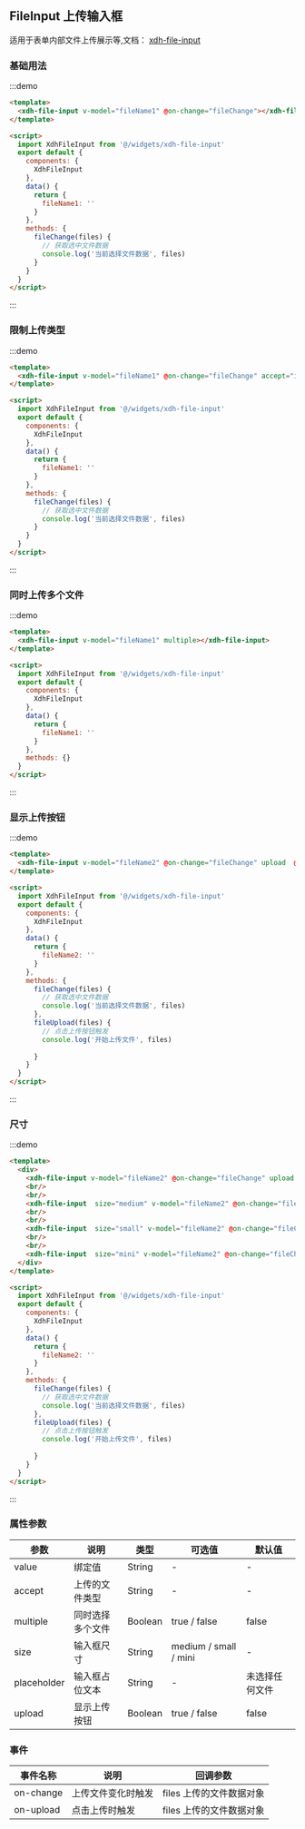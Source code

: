 
## FileInput 上传输入框

适用于表单内部文件上传展示等,文档： [xdh-file-input](#/src/widgets%2Fmodule-widgets_xdh-file-input.html)

### 基础用法
:::demo
```html
<template>
  <xdh-file-input v-model="fileName1" @on-change="fileChange"></xdh-file-input>
</template>

<script>
  import XdhFileInput from '@/widgets/xdh-file-input'
  export default {
    components: {
      XdhFileInput
    },
    data() {
      return {
        fileName1: ''
      }
    },
    methods: {
      fileChange(files) {
        // 获取选中文件数据
        console.log('当前选择文件数据', files)
      }
    }
  }
</script>
```
:::

### 限制上传类型
:::demo
```html
<template>
  <xdh-file-input v-model="fileName1" @on-change="fileChange" accept="image/gif, image/jpeg"></xdh-file-input>
</template>

<script>
  import XdhFileInput from '@/widgets/xdh-file-input'
  export default {
    components: {
      XdhFileInput
    },
    data() {
      return {
        fileName1: ''
      }
    },
    methods: {
      fileChange(files) {
        // 获取选中文件数据
        console.log('当前选择文件数据', files)
      }
    }
  }
</script>
```
:::

### 同时上传多个文件
:::demo
```html
<template>
  <xdh-file-input v-model="fileName1" multiple></xdh-file-input>
</template>

<script>
  import XdhFileInput from '@/widgets/xdh-file-input'
  export default {
    components: {
      XdhFileInput
    },
    data() {
      return {
        fileName1: ''
      }
    },
    methods: {}
  }
</script>
```
:::

### 显示上传按钮
:::demo
```html
<template>
  <xdh-file-input v-model="fileName2" @on-change="fileChange" upload  @on-upload="fileUpload"></xdh-file-input>
</template>

<script>
  import XdhFileInput from '@/widgets/xdh-file-input'
  export default {
    components: {
      XdhFileInput
    },
    data() {
      return {
        fileName2: ''
      }
    },
    methods: {
      fileChange(files) {
        // 获取选中文件数据
        console.log('当前选择文件数据', files)
      },
      fileUpload(files) {
        // 点击上传按钮触发
        console.log('开始上传文件', files)
        
      }
    }
  }
</script>
```
:::

### 尺寸

:::demo
```html
<template>
  <div>
    <xdh-file-input v-model="fileName2" @on-change="fileChange" upload  @on-upload="fileUpload"></xdh-file-input>
    <br/>
    <br/>
    <xdh-file-input  size="medium" v-model="fileName2" @on-change="fileChange" upload  @on-upload="fileUpload"></xdh-file-input>
    <br/>
    <br/>
    <xdh-file-input  size="small" v-model="fileName2" @on-change="fileChange" upload  @on-upload="fileUpload"></xdh-file-input>
    <br/>
    <br/>
    <xdh-file-input  size="mini" v-model="fileName2" @on-change="fileChange" upload  @on-upload="fileUpload"></xdh-file-input>
  </div>
</template>

<script>
  import XdhFileInput from '@/widgets/xdh-file-input'
  export default {
    components: {
      XdhFileInput
    },
    data() {
      return {
        fileName2: ''
      }
    },
    methods: {
      fileChange(files) {
        // 获取选中文件数据
        console.log('当前选择文件数据', files)
      },
      fileUpload(files) {
        // 点击上传按钮触发
        console.log('开始上传文件', files)
        
      }
    }
  }
</script>
```
:::

### 属性参数

| 参数 | 说明 | 类型 | 可选值 | 默认值 |
|----|----|----|----|----|
| value | 绑定值 | String | - | - |
| accept | 上传的文件类型 | String | - | - |
| multiple | 同时选择多个文件 | Boolean | true / false | false |
| size | 输入框尺寸 | String | medium / small / mini | - |
| placeholder | 输入框占位文本 | String | - | 未选择任何文件 |
| upload | 显示上传按钮 | Boolean | true / false | false |

### 事件

| 事件名称 | 说明 | 回调参数 |
|-----|-----|----|
| on-change | 上传文件变化时触发 | files 上传的文件数据对象 |
| on-upload | 点击上传时触发 | files 上传的文件数据对象 |
